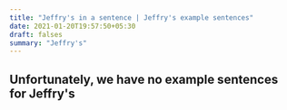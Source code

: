 ```yaml
---
title: "Jeffry's in a sentence | Jeffry's example sentences"
date: 2021-01-20T19:57:50+05:30
draft: falses
summary: "Jeffry's"
---
```

## Unfortunately, we have no example sentences for Jeffry's                 
